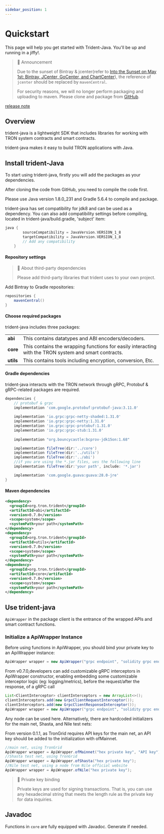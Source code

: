 ```yaml
---
sidebar_position: 1
---
```


# Quickstart

This page will help you get started with Trident-Java. You'll be up and running in a jiffy!.

> 🚧 Announcement
> 
> Due to the sunset of Bintray & jcenter(refer to [Into the Sunset on May 1st: Bintray, JCenter, GoCenter, and ChartCenter](https://jfrog.com/blog/into-the-sunset-bintray-jcenter-gocenter-and-chartcenter/)), the reference of `jcenter` should be replaced by `mavenCentral`. 
> 
> For security reasons, we will no longer perform packaging and uploading to maven. Please clone and package from [GitHub](https://github.com/tronprotocol/trident.git).

[release note](https://github.com/tronprotocol/trident/releases/tag/0.7.0)

## <b>Overview</b>

trident-java is a lightweight SDK that includes libraries for working with TRON system contracts and smart contracts.

trident-java makes it easy to build TRON applications with Java.

## Install trident-Java

To start using trident-java, firstly you will add the packages as your dependencies.

After cloning the code from GitHub, you need to compile the code first.

Please use Java version 1.8.0_231 and Gradle 5.6.4 to compile and package.

trident-java has set compatibility for jdk8 and can be used as a dependency. You can also add compatibility settings before compiling, located in trident-java/build.gradle, 'subject' item:

```groovy
java {
        sourceCompatibility = JavaVersion.VERSION_1_8
        targetCompatibility = JavaVersion.VERSION_1_8
        // Add any compatibility 
    }
```

#### <b>Repository settings</b>

> 📘 About third-party dependencies
> 
> Please add third-party libraries that trident uses to your own project.

Add Bintray to Gradle repositories:

```groovy
repositories {
    mavenCentral()
}
```

#### <b>Choose required packages</b>

trident-java includes three packages: 

|              |                                                                                                       |
| :----------- | :---------------------------------------------------------------------------------------------------- |
| <b>abi</b>   | This contains datatypes and ABI encoders/decoders.                                                    |
| <b>core</b>  | This contains the wrapping functions for easily interacting with the TRON system and smart contracts. |
| <b>utils</b> | This contains tools including encryption, conversion, Etc.                                            |

#### <b>Gradle dependencies</b>

trident-java interacts with the TRON network through gRPC, Protobuf & gRPC-related packages are required.

```groovy
dependencies {
    // protobuf & grpc
    implementation 'com.google.protobuf:protobuf-java:3.11.0'
  
    implementation 'io.grpc:grpc-netty-shaded:1.31.0'
    implementation 'io.grpc:grpc-netty:1.31.0'
    implementation 'io.grpc:grpc-protobuf:1.31.0'
    implementation 'io.grpc:grpc-stub:1.31.0'
  
    implementation "org.bouncycastle:bcprov-jdk15on:1.68"

    implementation fileTree(dir:'../core')
    implementation fileTree(dir:'../utils')
    implementation fileTree(dir:'../abi')
    //if you are using the *.jar files, ues the following line
    implementation fileTree(dir:'your path', include: '*.jar')

    implementation 'com.google.guava:guava:28.0-jre'
}
```

#### <b>Maven dependencies</b>

```xml
<dependency>
  <groupId>org.tron.trident</groupId>
  <artifactId>abi</artifactId>
  <version>0.7.0</version>
  <scope>system</scope>
  <systemPath>your path</systemPath>
</dependency>
<dependency>
  <groupId>org.tron.trident</groupId>
  <artifactId>utils</artifactId>
  <version>0.7.0</version>
  <scope>system</scope>
  <systemPath>your path</systemPath>
</dependency>
<dependency>
  <groupId>org.tron.trident</groupId>
  <artifactId>core</artifactId>
  <version>0.7.0</version>
  <scope>system</scope>
  <systemPath>your path</systemPath>
</dependency>
```

## Use trident-java

`ApiWrapper` in the package client is the entrance of the wrapped APIs and smart contract functions.

### <b>Initialize a ApiWrapper Instance</b>

Before using functions in ApiWrapper, you should bind your private key to an ApiWrapper instance:

```java
ApiWrapper wrapper = new ApiWrapper("grpc endpoint", "solidity grpc endpoint", "hex private key");
```

From v0.7.0,developers can add customizable gRPC interceptors in ApiWrapper constructor, enabling embedding some customizable interceptor logic (eg: logging/metrics), before the request/after the response, of a gRPC call

```java
List<ClientInterceptor> clientInterceptors = new ArrayList<>();
clientInterceptors.add(new GrpcClientRequestInterceptor());
clientInterceptors.add(new GrpcClientResponseInterceptor());
ApiWrapper wrapper = new ApiWrapper("grpc endpoint", "solidity grpc endpoint", "hex private key",clientInterceptors);
```

Any node can be used here. Alternatively, there are hardcoded initializers for the main net, Shasta, and Nile test nets:

From version 0.1.1, as TronGrid requires API keys for the main net, an API key should be added to the initialization with ofMainnet.

```java
//main net, using TronGrid
ApiWrapper wrapper = ApiWrapper.ofMainnet("hex private key", "API key");
//Shasta test net, using TronGrid
ApiWrapper wrapper = ApiWrapper.ofShasta("hex private key");
//Nile test net, using a node from Nile official website
ApiWrapper wrapper = ApiWrapper.ofNile("hex private key");
```

> 📘 Private key binding
> 
> Private keys are used for signing transactions. That is, you can use any hexadecimal string that meets the length rule as the private key for data inquiries.

## Javadoc

Functions in `core` are fully equipped with Javadoc. Generate if needed.